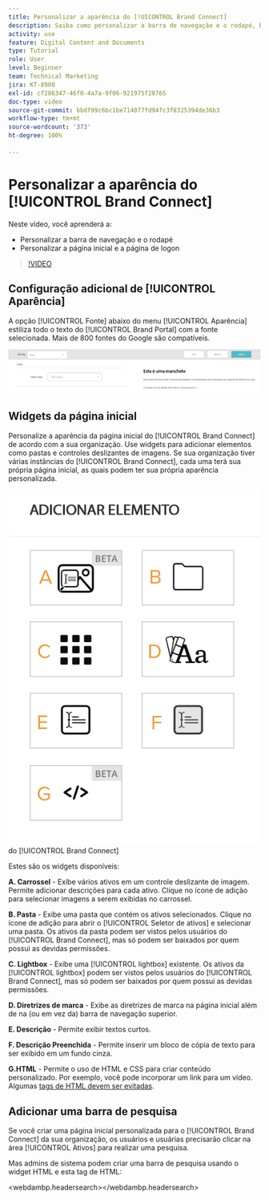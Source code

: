 ```yaml
---
title: Personalizar a aparência do [!UICONTROL Brand Connect]
description: Saiba como personalizar a barra de navegação e o rodapé, bem como a página inicial e a página de logon do [!UICONTROL Brand Connect] para o [!UICONTROL DAM do Workfront].
activity: use
feature: Digital Content and Documents
type: Tutorial
role: User
level: Beginner
team: Technical Marketing
jira: KT-8980
exl-id: cf286347-46f0-4a7a-9f06-921975f28765
doc-type: video
source-git-commit: bbdf99c6bc1be714077fd94fc3f8325394de36b3
workflow-type: tm+mt
source-wordcount: '373'
ht-degree: 100%

---
```


# Personalizar a aparência do [!UICONTROL Brand Connect]

Neste vídeo, você aprenderá a:

* Personalizar a barra de navegação e o rodapé
* Personalizar a página inicial e a página de logon

>[!VIDEO](https://video.tv.adobe.com/v/335242/?quality=12&learn=on&enablevpops=1)

## Configuração adicional de [!UICONTROL Aparência]

A opção [!UICONTROL Fonte] abaixo do menu [!UICONTROL Aparência] estiliza todo o texto do [!UICONTROL Brand Portal] com a fonte selecionada. Mais de 800 fontes do Google são compatíveis.

![A opção [!UICONTROL Fonte] abaixo do menu [!UICONTROL Aparência] que estiliza o [!UICONTROL Brand Portal]](assets/02-brand-connect-appearance-font.png)

## Widgets da página inicial

Personalize a aparência da página inicial do [!UICONTROL Brand Connect] de acordo com a sua organização. Use widgets para adicionar elementos como pastas e controles deslizantes de imagens. Se sua organização tiver várias instâncias do [!UICONTROL Brand Connect], cada uma terá sua própria página inicial, as quais podem ter sua própria aparência personalizada.

![Uma captura de tela dos widgets disponíveis para a página inicial](assets/03-brand-connect-home-page-widgets.png) do [!UICONTROL Brand Connect]

Estes são os widgets disponíveis:

**A. Carrossel** - Exibe vários ativos em um controle deslizante de imagem. Permite adicionar descrições para cada ativo. Clique no ícone de adição para selecionar imagens a serem exibidas no carrossel.

**B. Pasta** - Exibe uma pasta que contém os ativos selecionados. Clique no ícone de adição para abrir o [!UICONTROL Seletor de ativos] e selecionar uma pasta. Os ativos da pasta podem ser vistos pelos usuários do [!UICONTROL Brand Connect], mas só podem ser baixados por quem possui as devidas permissões.

**C. Lightbox** - Exibe uma [!UICONTROL lightbox] existente. Os ativos da [!UICONTROL lightbox] podem ser vistos pelos usuários do [!UICONTROL Brand Connect], mas só podem ser baixados por quem possui as devidas permissões.

**D. Diretrizes de marca** - Exibe as diretrizes de marca na página inicial além de na (ou em vez da) barra de navegação superior.

**E. Descrição** - Permite exibir textos curtos.

**F. Descrição Preenchida** - Permite inserir um bloco de cópia de texto para ser exibido em um fundo cinza.

**G.HTML** - Permite o uso de HTML e CSS para criar conteúdo personalizado. Por exemplo, você pode incorporar um link para um vídeo. Algumas [tags de HTML devem ser evitadas](https://www.damsuccess.com/hc/en-us/articles/206170043-Brand-Connect-Admin-Guide#html).

## Adicionar uma barra de pesquisa

Se você criar uma página inicial personalizada para o [!UICONTROL Brand Connect] da sua organização, os usuários e usuárias precisarão clicar na área [!UICONTROL Ativos] para realizar uma pesquisa.

Mas admins de sistema podem criar uma barra de pesquisa usando o widget HTML e esta tag de HTML:

&lt;webdambp.headersearch>&lt;/webdambp.headersearch>
